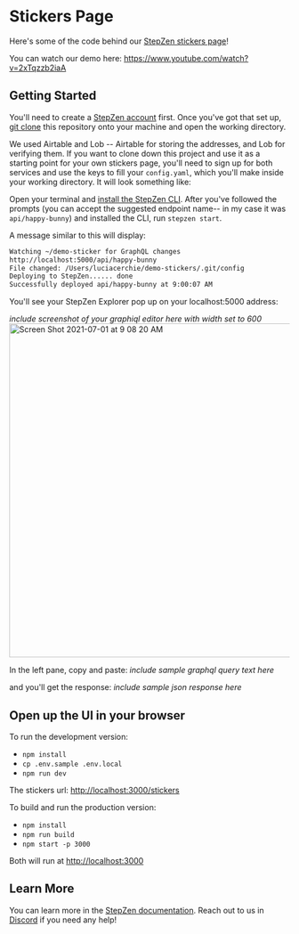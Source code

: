 # Stickers Page

Here's some of the code behind our [StepZen stickers page](https://stepzen.com/stickers)! 

You can watch our demo here: https://www.youtube.com/watch?v=2xTqzzb2iaA

## Getting Started
You'll need to create a [StepZen account](https://stepzen.com/request-invite) first. Once you've got that set up, [git clone](https://www.atlassian.com/git/tutorials/setting-up-a-repository/git-clone) this repository onto your machine and open the working directory.

We used Airtable and Lob -- Airtable for storing the addresses, and Lob for verifying them. If you want to clone down this project and use it as a starting point for your own stickers page, you'll need to sign up for both services and use the keys to fill your `config.yaml`, which you'll make inside your working directory. It will look something like:

Open your terminal and [install the StepZen CLI](https://stepzen.com/docs/quick-start). 
After you've followed the prompts (you can accept the suggested endpoint name-- in my case it was `api/happy-bunny`) and installed the CLI, run `stepzen start`.

A message similar to this will display:
```bash
Watching ~/demo-sticker for GraphQL changes
http://localhost:5000/api/happy-bunny
File changed: /Users/luciacerchie/demo-stickers/.git/config
Deploying to StepZen...... done
Successfully deployed api/happy-bunny at 9:00:07 AM
```
You'll see your StepZen Explorer pop up on your localhost:5000 address:

*include screenshot of your graphiql editor here with width set to 600* 
<img width="600" alt="Screen Shot 2021-07-01 at 9 08 20 AM" src="https://user-images.githubusercontent.com/54046179/124156000-f3a4d380-da4b-11eb-8f65-738a9cca6f8c.png">

In the left pane, copy and paste:
*include sample graphql query text here*

and you'll get the response:
*include sample json response here*

## Open up the UI in your browser
To run the development version:

- `npm install`
- `cp .env.sample .env.local`
- `npm run dev`

The stickers url: <http://localhost:3000/stickers>

To build and run the production version:

- `npm install`
- `npm run build`
- `npm start -p 3000`

Both will run at <http://localhost:3000>

## Learn More
You can learn more in the [StepZen documentation](https://stepzen.com/docs). Reach out to us in [Discord](https://discord.com/invite/9k2VdPn2FR ) if you need any help! 



